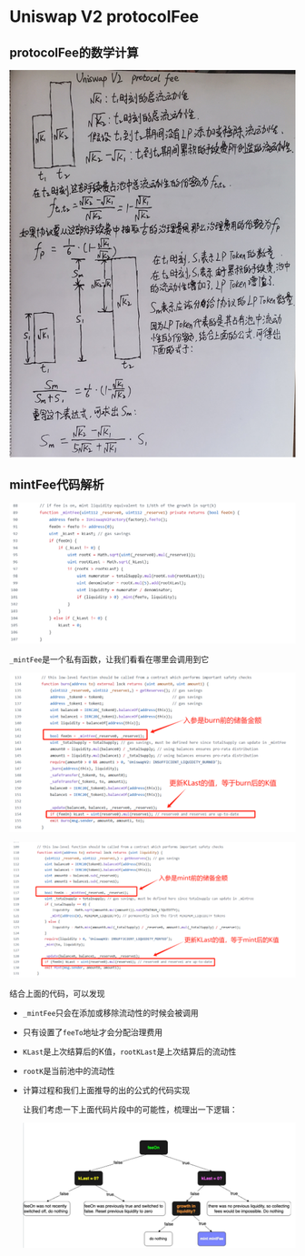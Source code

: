 # Uniswap V2 protocolFee

## protocolFee的数学计算

![UniswapV2-mintFee5](images/UniswapV2-mintFee5.png)


## mintFee代码解析

![UniswapV2-mintFee](images/UniswapV2-mintFee.jpg)

`_mintFee`是一个私有函数，让我们看看在哪里会调用到它

![UniswapV2-mintFee2](images/UniswapV2-mintFee2.jpg)

![UniswapV2-mintFee3](images/UniswapV2-mintFee3.jpg)

结合上面的代码，可以发现
- `_mintFee`只会在添加或移除流动性的时候会被调用
- 只有设置了`feeTo`地址才会分配治理费用
- `KLast`是上次结算后的K值，`rootKLast`是上次结算后的流动性
- `rootK`是当前池中的流动性
- 计算过程和我们上面推导的出的公式的代码实现
  
  让我们考虑一下上面代码片段中的可能性，梳理出一下逻辑：

  ![UniswapV2-mintFee4](images/UniswapV2-mintFee4.jpg)

